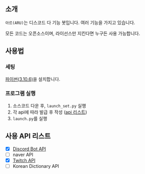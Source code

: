 ## 소개
`아르(ARU)`는 디스코드 다 기능 봇입니다.
여러 기능을 가지고 있습니다.

모든 코드는 오픈소스이며, 라이선스만 지킨다면 누구든 사용 가능합니다.

## 사용법
### 세팅
[파이썬(3.10.6)]을 설치합니다.

### 프로그램 실행
1.  소스코드 다운 후, `launch_set.py` 실행
2.  각 api에 따라 발급 후 작성 ([api 리스트])
3. `launch.py`를 실행


## 사용 API 리스트
- [X] [Discord Bot API]
- [ ] naver API
- [X] [Twitch API]
- [ ] Korean Dictionary API

[파이썬(3.10.6)]: https://www.python.org/downloads/release/python-3106/
[api 리스트]: https://github.com/Cl-Hanul/ARU/blob/main/README.md#%EC%82%AC%EC%9A%A9-api-%EB%A6%AC%EC%8A%A4%ED%8A%B8
[Discord Bot API]: https://discord.com/developers/applications
[Twitch API]: https://dev.twitch.tv/console/apps
